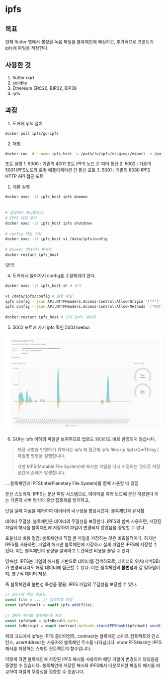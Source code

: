 # ipfs 

## 목표
현재 flutter 앱에서 생성된 녹음 파일을 블록체인에 해싱하고, 추가적으로 프론트가 ipfs에 파일을 저장한다.


## 사용한 것
1. flutter dart
2. solidity
3. Ethereum ERC20, BIP32, BIP39
4. ipfs

## 과정
1. 도커에 ipfs 설치
  
```bash
docker pull ipfs/go-ipfs
```


2. 매핑

```bash
docker run -d --name ipfs_host -v /path/to/ipfs/staging:/export -v /path/to/ipfs/data:/data/ipfs -p 5000:4001 -p 5001:8080 -p 5002:5001 ipfs/go-ipfs:latest
```
포트 설명 
      1. 5000 : 기존의 4001 포트 IPFS 노드 간 피어 통신 
      2. 5002 : 기존의 5001 IPFS노드와 로컬 애플리케이션 간 통신 포트
      3. 5001 : 기존의 8080 IPFS HTTP API 접근 포트

1. 데몬 실행

```bash
docker exec -it ipfs_host ipfs daemon


# 설정하러 떠나봅시다.
# IPFS 데몬 중지
docker exec -it ipfs_host ipfs shutdown

# config 파일 수정
docker exec -it ipfs_host vi /data/ipfs/config

# Docker 컨테이너 재시작
docker restart ipfs_host

``` 
앗!!!! 

4. 도커에서 들어가서 config를 수정해줘야 한다. 

```bash 
docker exec -it ipfs_host sh # 도커 

vi /data/ipfs/config # 설정 파일 
ipfs config --json API.HTTPHeaders.Access-Control-Allow-Origin '["*"]' # CORS 
ipfs config --json API.HTTPHeaders.Access-Control-Allow-Methods '["PUT", "GET", "POST"]' # 

docker restart ipfs_host # 도커 ipfs 재시작
```

5. 5002 포트에 가서 ipfs 확인
5002/webui

![alt text](image.png)


6. GUI는 ipfs 이하의 파일만 보여주므로 업로드 되더라도 바로 반영되지 않습니다. 
> 해당 사항을 반영하기 위해서는 ipfs 에 접근해 ipfs files cp /ipfs/QmThing /파일명 명령을 실행합니다.
>
> 다만 MFS(Mutable File System)에 복사본 파일을 다시 저장하는 것으로 저장공간에 손해가 발생합니다.

...
블록체인과 IPFS(InterPlanetary File System)를 함께 사용할 때 장점

분산 스토리지: IPFS는 분산 파일 시스템으로, 데이터를 여러 노드에 분산 저장한다
 이는 기존의 서버 형식의 중앙 집중화를 방지하고, 
 
 단일 실패 지점을 제거하여 데이터의 내구성을 향상시킨다. 블록체인과 유사함.

데이터 무결성: 블록체인은 데이터의 무결성을 보장한다. IPFS와 함께 사용하면, 저장된 파일의 해시를 블록체인에 저장하여 파일이 변경되지 않았음을 증명할 수 있다.

효율성과 비용 절감: 블록체인에 직접 큰 파일을 저장하는 것은 비효율적이다. 하지만 IPFS를 사용하면, 파일의 해시만 블록체인에 저장하고 실제 파일은 IPFS에 저장할 수 있다. 이는 블록체인의 용량을 절약하고 트랜잭션 비용을 줄일 수 있다.

영속성: IPFS는 파일의 해시를 기반으로 데이터를 검색하므로, 데이터의 위치(서버DB)가 변경되더라도 해당 데이터에 접근할 수 있다. 이는 블록체인의 **불변성**과 잘 맞아떨어져, 영구적 데이터 저장.

즉 블록체인의 불변성 특성을 활용, IPFS 파일의 무결성을 보장할 수 있다.

```js 
// IPFS에 파일 업로드
const file = ... // 업로드할 파일
const ipfsResult = await ipfs.add(file);

// IPFS 해시를 블록체인에 저장
const ipfsHash = ipfsResult.path;
const txReceipt = await contract.methods.storeIPFSHash(ipfsHash).send({from: userAddress});
```
위의 코드에서 ipfs는 IPFS 클라이언트, contract는 블록체인 스마트 컨트랙트의 인스턴스, userAddress는 사용자의 블록체인 주소를 나타냅니다. storeIPFSHash는 IPFS 해시를 저장하는 스마트 컨트랙트의 함수입니다.

이렇게 하면 블록체인에 저장된 IPFS 해시를 사용하여 해당 파일이 변경되지 않았음을 증명할 수 있습니다. 블록체인에 저장된 해시와 IPFS에서 다운로드한 파일의 해시를 비교하여 파일의 무결성을 검증할 수 있습니다.
